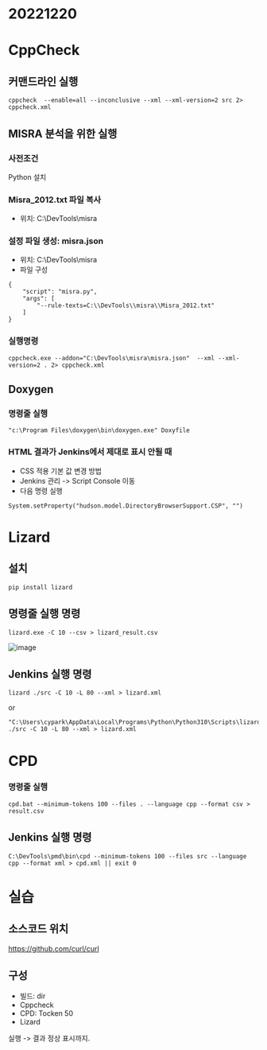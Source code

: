# 20221220


# CppCheck
## 커맨드라인 실행
```
cppcheck  --enable=all --inconclusive --xml --xml-version=2 src 2> cppcheck.xml
```

## MISRA 분석을 위한 실행
### 사전조건
Python 설치

### Misra_2012.txt 파일 복사
- 위치: C:\DevTools\misra

### 설정 파일 생성: misra.json
- 위치: C:\DevTools\misra
- 파일 구성
```
{
    "script": "misra.py",
    "args": [
        "--rule-texts=C:\\DevTools\\misra\\Misra_2012.txt"
    ]
}
```

### 실행명령
```
cppcheck.exe --addon="C:\DevTools\misra\misra.json"  --xml --xml-version=2 . 2> cppcheck.xml
```

## Doxygen
### 명령줄 실행
```
"c:\Program Files\doxygen\bin\doxygen.exe" Doxyfile
```

### HTML 결과가 Jenkins에서 제대로 표시 안될 때
- CSS 적용 기본 값 변경 방법
- Jenkins 관리 -> Script Console 이동
- 다음 명령 실행
```
System.setProperty("hudson.model.DirectoryBrowserSupport.CSP", "")
```

# Lizard
## 설치
```
pip install lizard
```

## 명령줄 실행 명령
```
lizard.exe -C 10 --csv > lizard_result.csv
```

![image](https://user-images.githubusercontent.com/8405564/208821320-26f0c90f-7f4d-43ba-b7ac-5c86c2852a82.png)


## Jenkins 실행 명령
```
lizard ./src -C 10 -L 80 --xml > lizard.xml
```
or
```
"C:\Users\cypark\AppData\Local\Programs\Python\Python310\Scripts\lizard" ./src -C 10 -L 80 --xml > lizard.xml
```


# CPD
### 명령줄 실행
```
cpd.bat --minimum-tokens 100 --files . --language cpp --format csv > result.csv
```

## Jenkins 실행 명령
```
C:\DevTools\pmd\bin\cpd --minimum-tokens 100 --files src --language cpp --format xml > cpd.xml || exit 0
```

# 실습
## 소스코드 위치
https://github.com/curl/curl

## 구성
- 빌드: dir
- Cppcheck
- CPD: Tocken 50
- Lizard

실행 -> 결과 정상 표시까지.
